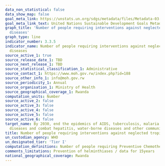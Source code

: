 ```yaml
---
data_non_statistical: false
data_show_map: false
goal_meta_link: https://unstats.un.org/sdgs/metadata/files/Metadata-03-03-05.pdf
goal_meta_link_text: United Nations Sustainable Development Goals Metadata (pdf 865kB)
graph_title: 'Number of people requiring interventions against neglected tropical
  diseases'
graph_type: line
indicator_number: 3.3.5
indicator_name: Number of people requiring interventions against neglected tropical
  diseases
source_active_1: true
source_release_date_1: TBD
source_next_release_1: TBD
source_statistical_classification_1: Administrative
source_contact_1: https://www.moh.gov.rw/index.php?id=188
source_other_info_1: info@moh.gov.rw
source_periodicity_1: Annual
source_organisation_1: Ministry of Health
source_geographical_coverage_1: Rwanda 
computation_units: Number 
source_active_2: false
source_active_3: false
source_active_4: false
source_active_5: false
source_active_6: false
target_name: By 2030, end the epidemics of AIDS, tuberculosis, malaria and neglected tropical
  diseases and combat hepatitis, water-borne diseases and other communicable diseases
title: Number of people requiring interventions against neglected tropical diseases
un_custodian_agency: WHO
un_designated_tier: 'Tier I'
computation_definitions: Number of people requiring Preventive Chemotherapy (PC) for at least one of the selected neglected tropical diseases (schistosomiasis, soil-transmitted helminthiases, Schistosoma, Trichuris, Entomoelba coli) 
comments_limitations: Prevention of helminthiases / data for 15years
national_geographical_coverage: Rwanda
---
```

